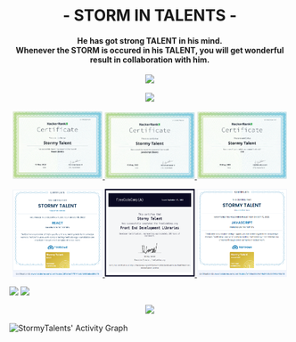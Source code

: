 <h1 align="center">- STORM IN TALENTS -</h1>
<h4 align="center">
  He has got strong <b>TALENT</b> in his mind.<br/>
  Whenever the <b>STORM</b> is occured in his <b>TALENT</b>, you will get wonderful result in collaboration with him.
</h4>
<p align="center">
<img src="https://readme-typing-svg.herokuapp.com?font=Architects+Daughter&center=true&vCenter=true&duration=3000&color=%2338C2FF&size=40&height=200&width=800&lines=Born+With+the+talent+of+programming;Great+sense+with+team+spirit;Those+are+all+you+will+be+tasted">
</p>

<p  align="center">
<img src="https://user-images.githubusercontent.com/73097560/115834477-dbab4500-a447-11eb-908a-139a6edaec5c.gif">             
</p>

<p align="center" display="flex">
  <a href="https://www.hackerrank.com/certificates/f8f2ef2f4267">
    <img width="32%" src="hacker_react.PNG" />
  </a>
    <a href="https://www.hackerrank.com/certificates/6d38cf7ba226">
    <img width="32%" src="hacker_js.PNG" />
  </a>
  <a href="https://www.hackerrank.com/certificates/0ad2664a1269">
    <img width="32%" src="hacker_css.PNG" />
  </a>
</p>
<p align="center" display="flex">
  <a href="https://www.testdome.com/certificates/dffb7ee777f744bdbfb680abed89cff5">
    <img width="32%" src="testdome_react.PNG" />
  </a>
  <a href="https://www.freecodecamp.org/certification/fcca78b112e-9d66-4b0f-b1da-cfdea07fd0a9/front-end-development-libraries">
    <img width="32%" src="freecodecamp.PNG" />
  </a>
    <a href="https://www.testdome.com/certificates/e459ac5534d44c04bfb35794b940d113">
    <img width="32%" src="testdome_js.PNG" />
  </a>
</p>

<p align="left">
  <img width="49.5%" src="https://github-readme-stats.vercel.app/api?username=StormyTalents&show_icons=true&theme=blueberry&hide_border=true" />
  <img width="49.5%" src="https://github-readme-streak-stats.herokuapp.com/?user=StormyTalents&theme=blueberry&hide_border=true" />
</p>

<p  align="center">
<img src="https://user-images.githubusercontent.com/73097560/115834477-dbab4500-a447-11eb-908a-139a6edaec5c.gif">             
</p>

![StormyTalents' Activity Graph](https://activity-graph.herokuapp.com/graph?username=StormyTalents&custom_title=StormyTalent's%20Contribution%20Graph&theme=react-dark&bg_color=1a2d3d&hide_border=true&line=6dbef7&point=add7ff&color=27e8a7)
